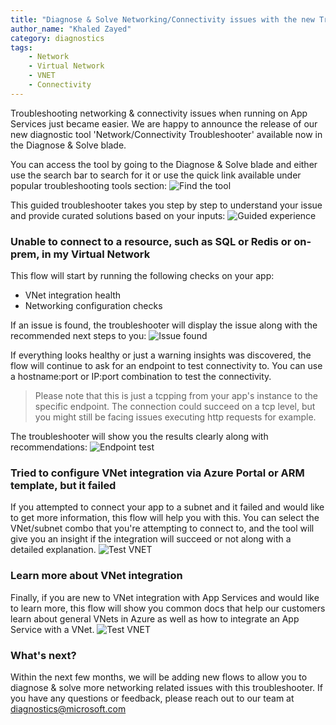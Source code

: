 ```yaml
---
title: "Diagnose & Solve Networking/Connectivity issues with the new Troubleshooter"
author_name: "Khaled Zayed"
category: diagnostics
tags:                                                           
    - Network
    - Virtual Network
    - VNET
    - Connectivity
---
```


Troubleshooting networking & connectivity issues when running on App Services just became easier. We are happy to announce the release of our new diagnostic tool 'Network/Connectivity Troubleshooter' available now in the Diagnose & Solve blade. 

You can access the tool by going to the Diagnose & Solve blade and either use the search bar to search for it or use the quick link available under popular troubleshooting tools section:
![Find the tool]({{site.baseurl}}/media/2021/04/NT-searchbar.png)


This guided troubleshooter takes you step by step to understand your issue and provide curated solutions based on your inputs:
![Guided experience]({{site.baseurl}}/media/2021/04/NT-flows.png)
### Unable to connect to a resource, such as SQL or Redis or on-prem, in my Virtual Network 

This flow will start by running the following checks on your app:
* VNet integration health
* Networking configuration checks

If an issue is found, the troubleshooter will display the issue along with the recommended next steps to you:
![Issue found]({{site.baseurl}}/media/2021/04/NT-checks.png)


If everything looks healthy or just a warning insights was discovered, the flow will continue to ask for an endpoint to test connectivity to. You can use a hostname:port or IP:port combination to test the connectivity. 
> Please note that this is just a tcpping from your app's instance to the specific endpoint. The connection could succeed on a tcp level, but you might still be facing issues executing http requests for example. 

The troubleshooter will show you the results clearly along with recommendations:
![Endpoint test]({{site.baseurl}}/media/2021/04/NT-connectivity.png)

### Tried to configure VNet integration via Azure Portal or ARM template, but it failed

If you attempted to connect your app to a subnet and it failed and would like to get more information, this flow will help you with this. You can select the VNet/subnet combo that you're attempting to connect to, and the tool will give you an insight if the integration will succeed or not along with a detailed explanation.
![Test VNET]({{site.baseurl}}/media/2021/04/NT-testVNet.png)


### Learn more about VNet integration
Finally, if you are new to VNet integration with App Services and would like to learn more, this flow will show you common docs that help our customers learn about general VNets in Azure as well as how to integrate an App Service with a VNet.
![Test VNET]({{site.baseurl}}/media/2021/04/NT-Learn.png)


### What's next?

Within the next few months, we will be adding new flows to allow you to diagnose & solve more networking related issues with this troubleshooter. If you have any questions or feedback, please reach out to our team at  [diagnostics@microsoft.com](mailto:diagnostics@microsoft.com)
